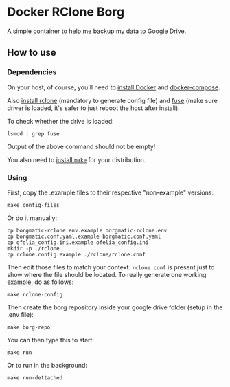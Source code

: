 # Docker RClone Borg

A simple container to help me backup my data to Google Drive.

## How to use

### Dependencies

On your host, of course, you'll need to [install Docker](https://docs.docker.com/desktop/install/linux-install/) and [docker-compose](https://docs.docker.com/compose/install/linux/).

Also [install rclone](https://rclone.org/install/) (mandatory to generate config file) and [fuse](https://askubuntu.com/questions/1409496/how-to-install-safely-install-fuse-on-ubuntu-22-04) (make sure driver is loaded, it's safer to just reboot the host after install).

To check whether the drive is loaded:

```
lsmod | grep fuse
```

Output of the above command should not be empty!

You also need to [install `make`](https://askubuntu.com/questions/161104/how-do-i-install-make) for your distribution.

### Using

First, copy the .example files to their respective "non-example" versions:

```
make config-files
```

Or do it manually:

```
cp borgmatic-rclone.env.example borgmatic-rclone.env
cp borgmatic.conf.yaml.example borgmatic.conf.yaml
cp ofelia_config.ini.example ofelia_config.ini
mkdir -p ./rclone
cp rclone.config.example ./rclone/rclone.conf
```

Then edit those files to match your context. `rclone.conf` is present just to show where the file should be located. To really generate one working example, do as follows:

```
make rclone-config
```

Then create the borg repository inside your google drive folder (setup in the .env file):

```
make borg-repo
```

You can then type this to start:

```
make run
```

Or to run in the background:

```
make run-dettached 
```

